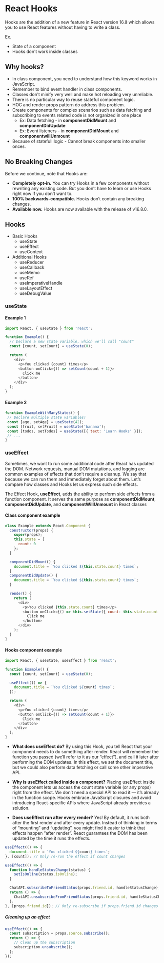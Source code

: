 # React Hooks

Hooks are the addition of a new feature in React version 16.8 which allows you to use React features without having to write a class.

Ex. 
- State of a component 
- Hooks don't work inside classes

## Why hooks?
- In class component, you need to understand how this keyword works in JavaScript.
- Remember to bind event handler in class components.
- Classes don't minify very well and make hot reloading very unreliable.
- There is no particular way to reuse stateful component logic.
- HOC and render props pattern do address this problem.
- Create components for complex scenarios such as data fetching and subscribing to events related code is not organized in one place 
  - Ex: Data fetching - in **componentDidMount** and **componentDidUpdate**
  - Ex: Event listeners - in **componentDidMount** and **componentwillUnmount**
- Because of statefull logic - Cannot break components into smaller onces.

##  No Breaking Changes
Before we continue, note that Hooks are:
- **Completely opt-in.** You can try Hooks in a few components without rewriting any existing code. But you don’t have to learn or use Hooks right now if you don’t want to.
- **100% backwards-compatible.** Hooks don’t contain any breaking changes.
- **Available now.** Hooks are now available with the release of v16.8.0.

## Hooks

- Basic Hooks
  - useState
  - useEffect
  - useContext
- Additional Hooks
  - useReducer
  - useCallback
  - useMemo
  - useRef
  - useImperativeHandle
  - useLayoutEffect
  - useDebugValue
  
### useState
  
#### Example 1
```javascript
import React, { useState } from 'react';

function Example() {
  // Declare a new state variable, which we'll call "count"
  const [count, setCount] = useState(0);

  return (
    <div>
      <p>You clicked {count} times</p>
      <button onClick={() => setCount(count + 1)}>
        Click me
      </button>
    </div>
  );
}
```

#### Example 2
 ```javascript
function ExampleWithManyStates() {
  // Declare multiple state variables!
  const [age, setAge] = useState(42);
  const [fruit, setFruit] = useState('banana');
  const [todos, setTodos] = useState([{ text: 'Learn Hooks' }]);
  // ...
}
```

### useEffect 
Sometimes, we want to run some additional code after React has updated the DOM. Network requests, manual DOM mutations, and logging are common examples of effects that don’t require a cleanup. We say that because we can run them and immediately forget about them. Let’s compare how classes and Hooks let us express such side effects.

The Effect Hook, **useEffect**, adds the ability to perform side effects from a function component. It serves the same purpose as **componentDidMount**, **componentDidUpdate**, and **componentWillUnmount** in React classes

#### Class component example 

```javascript
class Example extends React.Component {
  constructor(props) {
    super(props);
    this.state = {
      count: 0
    };
  }

  componentDidMount() {
    document.title = `You clicked ${this.state.count} times`;
  }
  componentDidUpdate() {
    document.title = `You clicked ${this.state.count} times`;
  }

  render() {
    return (
      <div>
        <p>You clicked {this.state.count} times</p>
        <button onClick={() => this.setState({ count: this.state.count + 1 })}>
          Click me
        </button>
      </div>
    );
  }
}
```

#### Hooks component example 

```javascript
import React, { useState, useEffect } from 'react';

function Example() {
  const [count, setCount] = useState(0);

  useEffect(() => {
    document.title = `You clicked ${count} times`;
  });

  return (
    <div>
      <p>You clicked {count} times</p>
      <button onClick={() => setCount(count + 1)}>
        Click me
      </button>
    </div>
  );
}
```

- **What does useEffect do?** By using this Hook, you tell React that your component needs to do something after render. React will remember the function you passed (we’ll refer to it as our “effect”), and call it later after performing the DOM updates. In this effect, we set the document title, but we could also perform data fetching or call some other imperative API.

- **Why is useEffect called inside a component?** Placing useEffect inside the component lets us access the count state variable (or any props) right from the effect. We don’t need a special API to read it — it’s already in the function scope. Hooks embrace JavaScript closures and avoid introducing React-specific APIs where JavaScript already provides a solution.

- **Does useEffect run after every render?** Yes! By default, it runs both after the first render and after every update. Instead of thinking in terms of “mounting” and “updating”, you might find it easier to think that effects happen “after render”. React guarantees the DOM has been updated by the time it runs the effects.

```javascript
useEffect(() => {
  document.title = `You clicked ${count} times`;
}, [count]); // Only re-run the effect if count changes
```

```javascript
useEffect(() => {
  function handleStatusChange(status) {
    setIsOnline(status.isOnline);
  }

  ChatAPI.subscribeToFriendStatus(props.friend.id, handleStatusChange);
  return () => {
    ChatAPI.unsubscribeFromFriendStatus(props.friend.id, handleStatusChange);
  };
}, [props.friend.id]); // Only re-subscribe if props.friend.id changes
```

##### Cleaning up an effect

```javascript
useEffect(() => {
  const subscription = props.source.subscribe();
  return () => {
    // Clean up the subscription
    subscription.unsubscribe();
  };
});
```
